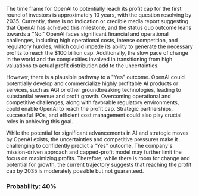The time frame for OpenAI to potentially reach its profit cap for the first round of investors is approximately 10 years, with the question resolving by 2035. Currently, there is no indication or credible media report suggesting that OpenAI has achieved this milestone, and the status quo outcome leans towards a "No." OpenAI faces significant financial and operational challenges, including high operational costs, intense competition, and regulatory hurdles, which could impede its ability to generate the necessary profits to reach the $100 billion cap. Additionally, the slow pace of change in the world and the complexities involved in transitioning from high valuations to actual profit distribution add to the uncertainties.

However, there is a plausible pathway to a "Yes" outcome. OpenAI could potentially develop and commercialize highly profitable AI products or services, such as AGI or other groundbreaking technologies, leading to substantial revenue and profit growth. Overcoming operational and competitive challenges, along with favorable regulatory environments, could enable OpenAI to reach the profit cap. Strategic partnerships, successful IPOs, and efficient cost management could also play crucial roles in achieving this goal.

While the potential for significant advancements in AI and strategic moves by OpenAI exists, the uncertainties and competitive pressures make it challenging to confidently predict a "Yes" outcome. The company's mission-driven approach and capped-profit model may further limit the focus on maximizing profits. Therefore, while there is room for change and potential for growth, the current trajectory suggests that reaching the profit cap by 2035 is moderately possible but not guaranteed.

### Probability: 40%